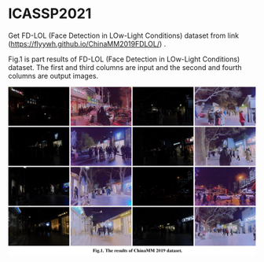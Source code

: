 # ICASSP2021
Get FD-LOL (Face Detection in LOw-Light Conditions) dataset from link (https://flyywh.github.io/ChinaMM2019FDLOL/) .

Fig.1 is part results of FD-LOL (Face Detection in LOw-Light Conditions) dataset. The first and third columns are input and the second and fourth columns are output images.

![Fig.1. The results of ChinaMM 2019 dataset.](https://github.com/paper-submit-009/ICASSP2021/blob/main/chinaMM.jpg)
